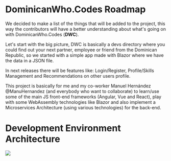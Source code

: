 # DominicanWho.Codes Roadmap

We decided to make a list of the things that will be added to the project, this way the contributors will have a better understanding about what's going on with DominicanWho.Codes  (**DWC**).

Let's start with the big picture, DWC is basically a devs directory where you could find out your next partner, employee or friend from the Dominican Republic, so we started with a simple app made with Blazor where we have the data in a JSON file.

In next releases there will be features like: Login/Register, Profile/Skills Management and Recommendations on other users profile.

This project is basically for me and my co-worker Manuel Hernández @ManuHernandez (and everybody who want to collaborate) to learn/use some of the main JS front-end frameworks (Angular, Vue and React), play with some WebAssembly technologies like Blazor and also implement a Microservices Architecture (using various technologies) for the back-end.

# Development Environment Architecture
![](https://drive.google.com/uc?export=download&id=1Gm8zGjZjFwuu38FLgnLe-XKUQGrdwrtn)
